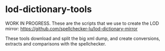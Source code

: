 # lod-dictionary-tools
WORK IN PROGRESS. These are the scripts that we use to create the LOD mirror: https://github.com/spellchecker-lu/lod-dictionary-mirror

These tools download and split the big xml dump, and create conversions, extracts and comparisons with the spellchecker.
